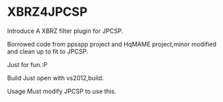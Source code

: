 XBRZ4JPCSP
==========
Introduce
A XBRZ filter plugin for JPCSP.

Borrowed code from ppsspp project and HqMAME project,minor modified and clean up to fit to JPCSP.

Just for fun.:P

Build
Just open with vs2012,build.

Usage
Must modify JPCSP to use this.
